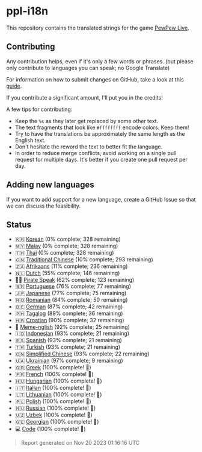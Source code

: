 [//]: # "This file is automatically generated by generate_readme.py"
# ppl-i18n
This repository contains the translated strings for the game [PewPew Live](https://pewpew.live).
## Contributing
Any contribution helps, even if it's only a few words or phrases.
(but please only contribute to languages you can speak; no Google Translate)

For information on how to submit changes on GitHub, take a look at this [guide](https://docs.github.com/en/free-pro-team@latest/github/managing-files-in-a-repository/editing-files-in-another-users-repository).

If you contribute a significant amount, I'll put you in the credits!

A few tips for contributing:
* Keep the `%s` as they later get replaced by some other text.
* The text fragments that look like `#ffffffff` encode colors. Keep them!
* Try to have the translations be approximately the same length as the English text.
* Don't hesitate the reword the text to better fit the language.
* In order to reduce merge conflicts, avoid working on a single pull request for multiple days. It's better if you create one pull request per day.
## Adding new languages
If you want to add support for a new language, create a GitHub Issue so that we can discuss
the feasibility.
## Status
* 🇰🇷 [Korean](/translations/kor.po) (0% complete; 328 remaining)
* 🇲🇾 [Malay](/translations/msa.po) (0% complete; 328 remaining)
* 🇹🇭 [Thai](/translations/tha.po) (0% complete; 328 remaining)
* 🇨🇳 [Traditional Chinese](/translations/cht.po) (10% complete; 293 remaining)
* 🇿🇦 [Afrikaans](/translations/afr.po) (11% complete; 236 remaining)
* 🇳🇱 [Dutch](/translations/nld.po) (55% complete; 146 remaining)
* 🏴‍☠️ [Pirate Speak](/translations/pirate.po) (62% complete; 123 remaining)
* 🇧🇷 [Portuguese](/translations/por.po) (76% complete; 77 remaining)
* 🇯🇵 [Japanese](/translations/jpn.po) (77% complete; 75 remaining)
* 🇷🇴 [Romanian](/translations/ron.po) (84% complete; 50 remaining)
* 🇩🇪 [German](/translations/deu.po) (87% complete; 42 remaining)
* 🇵🇭 [Tagalog](/translations/tgl.po) (89% complete; 36 remaining)
* 🇭🇷 [Croatian](/translations/hrv.po) (90% complete; 32 remaining)
* 🐸 [Meme-nglish](/translations/meme.po) (92% complete; 25 remaining)
* 🇮🇩 [Indonesian](/translations/ind.po) (93% complete; 21 remaining)
* 🇪🇸 [Spanish](/translations/spa.po) (93% complete; 21 remaining)
* 🇹🇷 [Turkish](/translations/tur.po) (93% complete; 21 remaining)
* 🇨🇳 [Simplified Chinese](/translations/chs.po) (93% complete; 22 remaining)
* 🇺🇦 [Ukrainian](/translations/ukr.po) (97% complete; 9 remaining)
* 🇬🇷 [Greek](/translations/ell.po) (100% complete! 🎉)
* 🇫🇷 [French](/translations/fra.po) (100% complete! 🎉)
* 🇭🇺 [Hungarian](/translations/hun.po) (100% complete! 🎉)
* 🇮🇹 [Italian](/translations/ita.po) (100% complete! 🎉)
* 🇱🇹 [Lithuanian](/translations/lit.po) (100% complete! 🎉)
* 🇵🇱 [Polish](/translations/pol.po) (100% complete! 🎉)
* 🇷🇺 [Russian](/translations/rus.po) (100% complete! 🎉)
* 🇺🇿 [Uzbek](/translations/uzb.po) (100% complete! 🎉)
* 🇬🇪 [Georgian](/translations/kat.po) (100% complete! 🎉)
* 💻 [Code](/translations/code.po) (100% complete! 🎉)
> Report generated on Nov 20 2023 01:16:16 UTC